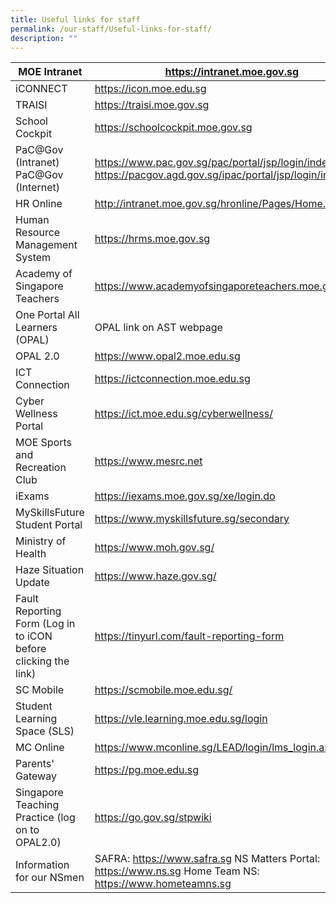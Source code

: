 ```yaml
---
title: Useful links for staff
permalink: /our-staff/Useful-links-for-staff/
description: ""
---
```

| MOE Intranet                                                   | https://intranet.moe.gov.sg                                                                                        |
|----------------------------------------------------------------|--------------------------------------------------------------------------------------------------------------------|
| iCONNECT                                                       | https://icon.moe.edu.sg                                                                                            |
| TRAISI                                                         | https://traisi.moe.gov.sg                                                                                          |
| School Cockpit                                                 | https://schoolcockpit.moe.gov.sg                                                                                   |
| PaC@Gov (Intranet)  PaC@Gov (Internet)                         | https://www.pac.gov.sg/pac/portal/jsp/login/index1.jsp  https://pacgov.agd.gov.sg/ipac/portal/jsp/login/index1.jsp |
| HR Online                                                      | http://intranet.moe.gov.sg/hronline/Pages/Home.aspx                                                                |
| Human Resource Management System                               | https://hrms.moe.gov.sg                                                                                            |
| Academy of Singapore Teachers                                  | https://www.academyofsingaporeteachers.moe.gov.sg                                                                  |
| One Portal All Learners (OPAL)                                 | OPAL link on AST webpage                                                                                           |
| OPAL 2.0                                                       | https://www.opal2.moe.edu.sg                                                                                       |
| ICT Connection                                                 | https://ictconnection.moe.edu.sg                                                                                   |
| Cyber Wellness Portal                                          | https://ict.moe.edu.sg/cyberwellness/                                                                              |
| MOE Sports and Recreation Club                                 | https://www.mesrc.net                                                                                              |
| iExams                                                         | https://iexams.moe.gov.sg/xe/login.do                                                                              |
| MySkillsFuture Student Portal                                  | https://www.myskillsfuture.sg/secondary                                                                            |
| Ministry of Health                                             | https://www.moh.gov.sg/                                                                                            |
| Haze Situation Update                                          | https://www.haze.gov.sg/                                                                                           |
| Fault Reporting Form (Log in to iCON before clicking the link) | https://tinyurl.com/fault-reporting-form                                                                           |
| SC Mobile                                                      | https://scmobile.moe.edu.sg/                                                                                       |
| Student Learning Space (SLS)                                   | https://vle.learning.moe.edu.sg/login                                                                              |
| MC Online                                                      | https://www.mconline.sg/LEAD/login/lms_login.aspx                                                                  |
| Parents' Gateway                                               | https://pg.moe.edu.sg                                                                                              |
| Singapore Teaching Practice (log on to OPAL2.0)                | https://go.gov.sg/stpwiki                                                                                          |
| Information for our NSmen                                      | SAFRA: https://www.safra.sg  NS Matters Portal: https://www.ns.sg Home Team NS: https://www.hometeamns.sg          |